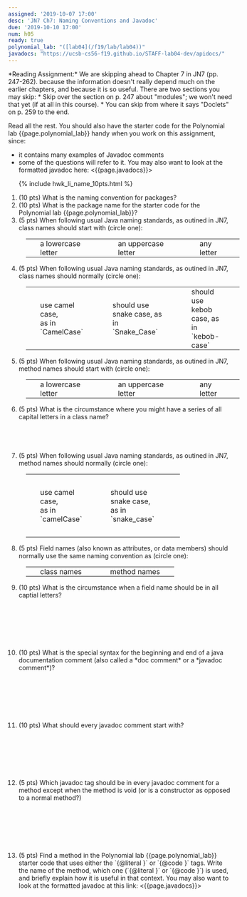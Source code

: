 ```yaml
---
assigned: '2019-10-07 17:00'
desc: 'JN7 Ch7: Naming Conventions and Javadoc'
due: '2019-10-10 17:00'
num: h05
ready: true
polynomial_lab: "([lab04](/f19/lab/lab04))"
javadocs: "https://ucsb-cs56-f19.github.io/STAFF-lab04-dev/apidocs/"
---
```

<div style="display:none;"> https://ucsb-cs56.github.io/f19/hwk/h05
</div>
*Reading Assignment:* We are skipping ahead to Chapter 7 in JN7 (pp. 247-262). because the information doesn't really depend much on the earlier chapters, and because
it is so useful.   There are two sections you may skip:
* Skip over the section on p. 247 about "modules"; we won't need that yet (if at all in this course).
* You can skip from where it says "Doclets" on p. 259 to the end.

Read all the rest.   You should also have the starter code for the Polynomial lab {{page.polynomial_lab}}  handy when you work on this
assignment, since:
* it contains many examples of Javadoc comments
* some of the questions will refer to it.
You may also want to look at the formatted javadoc here: <{{page.javadocs}}>

<style>
table.circle-one { border: none; width: 100%; margin: 1em 1em 1em 1em;}
table.circle-one * td { border: none; padding: 0px 2em 0px 2em;}
</style>

<ol>

{% include hwk_li_name_10pts.html %}

<li markdown="1"> (10 pts)  What is the naming convention for packages?   

</li>

<li style="clear:both;" markdown="1">
(10 pts) What is the package name for the starter code for the Polynomial lab {{page.polynomial_lab}}?


</li>

<li> (5 pts) When following usual Java naming standards, as outined in JN7, class names should start with (circle one):

<table class="circle-one">
<tr>
<td>a lowercase letter</td>
<td>an uppercase letter</td>
<td>any letter</td>
</tr>
</table>

</li>

<li> (5 pts) When following usual Java naming standards, as outined in JN7, class names should normally (circle one):

<table class="circle-one">
<tr>
<td markdown="1">use camel case,<br> as in `CamelCase`
</td>
<td markdown="1">should use snake case, as in `Snake_Case` 
</td>
<td markdown="1">should use kebob case, as in `kebob-case`
</td>
</tr>
</table>


</li>



<li> (5 pts) When following usual Java naming standards, as outined in JN7, method names should start with (circle one):

<table class="circle-one">
<tr>
<td>a lowercase letter</td>
<td>an uppercase letter</td>
<td>any letter</td>
</tr>
</table>

<div class="pagebreak" />
</li>

<li style="margin-bottom:5em;"> (5 pts) What is the circumstance where you might have a series of all capital letters in a class name?


</li>

<li> (5 pts) When following usual Java naming standards, as outined in JN7, method names should normally (circle one):

<table class="circle-one" style="width:72%;">
<tr>
<td markdown="1">use camel case,<br> as in `camelCase`
</td>
<td markdown="1">should use snake case, as in `snake_case`
</td>
<td markdown="1">should use kebob case, as in `kebob-case`
</td>
</tr>
</table>

</li>

<li markdown="1"> (5 pts) Field names (also known as attributes, or data members) should normally use the
same naming convention as (circle one): 

<table class="circle-one">
<tr>
<td markdown="1">class names
</td>
<td markdown="1">method names
</td>
</tr>
</table>


</li>

<li style="margin-bottom: 8em;" markdown="1"> (10 pts) What is the circumstance when a field name should be in all captial letters?



</li>

<li style="margin-bottom: 8em;" markdown="1"> (10 pts) What is the special syntax for the beginning and end of a java documentation comment (also called a *doc comment*
or a *javadoc comment*)?  



</li>

<li style="margin-bottom: 8em;" markdown="1"> (10 pts) What should every javadoc comment start with?



</li>

<li style="margin-bottom: 8em;" markdown="1"> (5 pts) Which javadoc tag should be in every javadoc comment for a method except when the method
is void (or is a constructor as opposed to a normal method?)


</li>

<li style="margin-bottom: 8em;" markdown="1"> (5 pts) Find a method in the Polynomial lab {{page.polynomial_lab}} starter code that uses either the `{@literal }` or `{@code }` tags.  Write the name of the method,  which one (`{@literal }` or `{@code }`) is used,
and briefly explain how it is useful in that context.   You may also want to look at the formatted javadoc at this link: <{{page.javadocs}}>


</li>


</ol>



